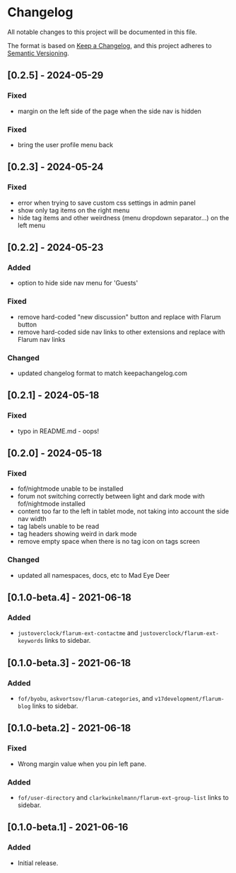 # Changelog

All notable changes to this project will be documented in this file.

The format is based on [Keep a Changelog](https://keepachangelog.com/en/1.1.0/),
and this project adheres to [Semantic Versioning](https://semver.org/spec/v2.0.0.html).

## [0.2.5] - 2024-05-29
### Fixed
- margin on the left side of the page when the side nav is hidden

### Fixed
- bring the user profile menu back

## [0.2.3] - 2024-05-24
### Fixed
- error when trying to save custom css settings in admin panel
- show only tag items on the right menu
- hide tag items and other weirdness (menu dropdown separator...) on the left menu

## [0.2.2] - 2024-05-23
### Added
- option to hide side nav menu for 'Guests'

### Fixed
- remove hard-coded "new discussion" button and replace with Flarum button
- remove hard-coded side nav links to other extensions and replace with Flarum nav links

### Changed
- updated changelog format to match keepachangelog.com

## [0.2.1] - 2024-05-18
### Fixed
- typo in README.md - oops!

## [0.2.0] - 2024-05-18
### Fixed
- fof/nightmode unable to be installed
- forum not switching correctly between light and dark mode with fof/nightmode installed
- content too far to the left in tablet mode, not taking into account the side nav width
- tag labels unable to be read
- tag headers showing weird in dark mode
- remove empty space when there is no tag icon on tags screen

### Changed
- updated all namespaces, docs, etc to Mad Eye Deer

## [0.1.0-beta.4] - 2021-06-18
### Added
- `justoverclock/flarum-ext-contactme` and `justoverclock/flarum-ext-keywords` links to sidebar.

## [0.1.0-beta.3] - 2021-06-18
### Added
- `fof/byobu`, `askvortsov/flarum-categories`, and `v17development/flarum-blog` links to sidebar.

## [0.1.0-beta.2] - 2021-06-18
### Fixed
- Wrong margin value when you pin left pane.

### Added
- `fof/user-directory` and `clarkwinkelmann/flarum-ext-group-list` links to sidebar.

## [0.1.0-beta.1] - 2021-06-16
### Added
- Initial release.
